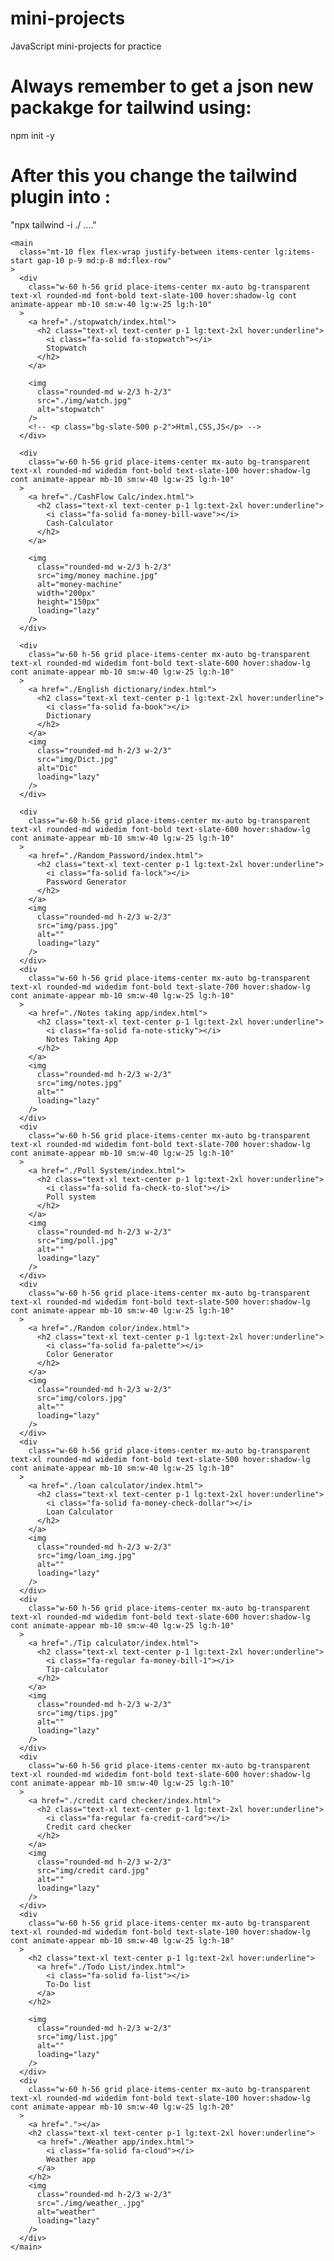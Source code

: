 # mini-projects

JavaScript mini-projects for practice

# Always remember to get a json new packakge for tailwind using:

npm init -y

# After this you change the tailwind plugin into :

"npx tailwind -i ./ ...."

    <main
      class="mt-10 flex flex-wrap justify-between items-center lg:items-start gap-10 p-9 md:p-8 md:flex-row"
    >
      <div
        class="w-60 h-56 grid place-items-center mx-auto bg-transparent text-xl rounded-md font-bold text-slate-100 hover:shadow-lg cont animate-appear mb-10 sm:w-40 lg:w-25 lg:h-10"
      >
        <a href="./stopwatch/index.html">
          <h2 class="text-xl text-center p-1 lg:text-2xl hover:underline">
            <i class="fa-solid fa-stopwatch"></i>
            Stopwatch
          </h2>
        </a>

        <img
          class="rounded-md w-2/3 h-2/3"
          src="./img/watch.jpg"
          alt="stopwatch"
        />
        <!-- <p class="bg-slate-500 p-2">Html,CSS,JS</p> -->
      </div>

      <div
        class="w-60 h-56 grid place-items-center mx-auto bg-transparent text-xl rounded-md widedim font-bold text-slate-100 hover:shadow-lg cont animate-appear mb-10 sm:w-40 lg:w-25 lg:h-10"
      >
        <a href="./CashFlow Calc/index.html">
          <h2 class="text-xl text-center p-1 lg:text-2xl hover:underline">
            <i class="fa-solid fa-money-bill-wave"></i>
            Cash-Calculator
          </h2>
        </a>

        <img
          class="rounded-md w-2/3 h-2/3"
          src="img/money machine.jpg"
          alt="money-machine"
          width="200px"
          height="150px"
          loading="lazy"
        />
      </div>

      <div
        class="w-60 h-56 grid place-items-center mx-auto bg-transparent text-xl rounded-md widedim font-bold text-slate-600 hover:shadow-lg cont animate-appear mb-10 sm:w-40 lg:w-25 lg:h-10"
      >
        <a href="./English dictionary/index.html">
          <h2 class="text-xl text-center p-1 lg:text-2xl hover:underline">
            <i class="fa-solid fa-book"></i>
            Dictionary
          </h2>
        </a>
        <img
          class="rounded-md h-2/3 w-2/3"
          src="img/Dict.jpg"
          alt="Dic"
          loading="lazy"
        />
      </div>

      <div
        class="w-60 h-56 grid place-items-center mx-auto bg-transparent text-xl rounded-md widedim font-bold text-slate-600 hover:shadow-lg cont animate-appear mb-10 sm:w-40 lg:w-25 lg:h-10"
      >
        <a href="./Random_Password/index.html">
          <h2 class="text-xl text-center p-1 lg:text-2xl hover:underline">
            <i class="fa-solid fa-lock"></i>
            Password Generator
          </h2>
        </a>
        <img
          class="rounded-md h-2/3 w-2/3"
          src="img/pass.jpg"
          alt=""
          loading="lazy"
        />
      </div>
      <div
        class="w-60 h-56 grid place-items-center mx-auto bg-transparent text-xl rounded-md widedim font-bold text-slate-700 hover:shadow-lg cont animate-appear mb-10 sm:w-40 lg:w-25 lg:h-10"
      >
        <a href="./Notes taking app/index.html">
          <h2 class="text-xl text-center p-1 lg:text-2xl hover:underline">
            <i class="fa-solid fa-note-sticky"></i>
            Notes Taking App
          </h2>
        </a>
        <img
          class="rounded-md h-2/3 w-2/3"
          src="img/notes.jpg"
          alt=""
          loading="lazy"
        />
      </div>
      <div
        class="w-60 h-56 grid place-items-center mx-auto bg-transparent text-xl rounded-md widedim font-bold text-slate-700 hover:shadow-lg cont animate-appear mb-10 sm:w-40 lg:w-25 lg:h-10"
      >
        <a href="./Poll System/index.html">
          <h2 class="text-xl text-center p-1 lg:text-2xl hover:underline">
            <i class="fa-solid fa-check-to-slot"></i>
            Poll system
          </h2>
        </a>
        <img
          class="rounded-md h-2/3 w-2/3"
          src="img/poll.jpg"
          alt=""
          loading="lazy"
        />
      </div>
      <div
        class="w-60 h-56 grid place-items-center mx-auto bg-transparent text-xl rounded-md widedim font-bold text-slate-500 hover:shadow-lg cont animate-appear mb-10 sm:w-40 lg:w-25 lg:h-10"
      >
        <a href="./Random color/index.html">
          <h2 class="text-xl text-center p-1 lg:text-2xl hover:underline">
            <i class="fa-solid fa-palette"></i>
            Color Generator
          </h2>
        </a>
        <img
          class="rounded-md h-2/3 w-2/3"
          src="img/colors.jpg"
          alt=""
          loading="lazy"
        />
      </div>
      <div
        class="w-60 h-56 grid place-items-center mx-auto bg-transparent text-xl rounded-md widedim font-bold text-slate-500 hover:shadow-lg cont animate-appear mb-10 sm:w-40 lg:w-25 lg:h-10"
      >
        <a href="./loan calculator/index.html">
          <h2 class="text-xl text-center p-1 lg:text-2xl hover:underline">
            <i class="fa-solid fa-money-check-dollar"></i>
            Loan Calculator
          </h2>
        </a>
        <img
          class="rounded-md h-2/3 w-2/3"
          src="img/loan_img.jpg"
          alt=""
          loading="lazy"
        />
      </div>
      <div
        class="w-60 h-56 grid place-items-center mx-auto bg-transparent text-xl rounded-md widedim font-bold text-slate-600 hover:shadow-lg cont animate-appear mb-10 sm:w-40 lg:w-25 lg:h-10"
      >
        <a href="./Tip calculator/index.html">
          <h2 class="text-xl text-center p-1 lg:text-2xl hover:underline">
            <i class="fa-regular fa-money-bill-1"></i>
            Tip-calculator
          </h2>
        </a>
        <img
          class="rounded-md h-2/3 w-2/3"
          src="img/tips.jpg"
          alt=""
          loading="lazy"
        />
      </div>
      <div
        class="w-60 h-56 grid place-items-center mx-auto bg-transparent text-xl rounded-md widedim font-bold text-slate-600 hover:shadow-lg cont animate-appear mb-10 sm:w-40 lg:w-25 lg:h-10"
      >
        <a href="./credit card checker/index.html">
          <h2 class="text-xl text-center p-1 lg:text-2xl hover:underline">
            <i class="fa-regular fa-credit-card"></i>
            Credit card checker
          </h2>
        </a>
        <img
          class="rounded-md h-2/3 w-2/3"
          src="img/credit card.jpg"
          alt=""
          loading="lazy"
        />
      </div>
      <div
        class="w-60 h-56 grid place-items-center mx-auto bg-transparent text-xl rounded-md widedim font-bold text-slate-100 hover:shadow-lg cont animate-appear mb-10 sm:w-40 lg:w-25 lg:h-10"
      >
        <h2 class="text-xl text-center p-1 lg:text-2xl hover:underline">
          <a href="./Todo List/index.html">
            <i class="fa-solid fa-list"></i>
            To-Do list
          </a>
        </h2>

        <img
          class="rounded-md h-2/3 w-2/3"
          src="img/list.jpg"
          alt=""
          loading="lazy"
        />
      </div>
      <div
        class="w-60 h-56 grid place-items-center mx-auto bg-transparent text-xl rounded-md widedim font-bold text-slate-100 hover:shadow-lg cont animate-appear mb-10 sm:w-40 lg:w-25 lg:h-20"
      >
        <a href="."></a>
        <h2 class="text-xl text-center p-1 lg:text-2xl hover:underline">
          <a href="./Weather app/index.html">
            <i class="fa-solid fa-cloud"></i>
            Weather app
          </a>
        </h2>
        <img
          class="rounded-md h-2/3 w-2/3"
          src="./img/weather_.jpg"
          alt="weather"
          loading="lazy"
        />
      </div>
    </main>
